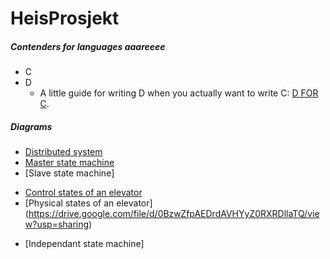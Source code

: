 # HeisProsjekt

##### Contenders for languages aaareeee
* C
* D
    * A little guide for writing D when you actually want to write C: [D FOR C](http://dlang.org/ctod.html).


##### Diagrams
* [Distributed system](https://www.draw.io/#G0B19Csg1EfTlwTHZhemxQSC1YUjA)
* [Master state machine](https://drive.google.com/file/d/0BzwZfpAEDrdATFJ4OHRpWERoYTQ/view?usp=sharing)
* [Slave state machine]
- [Control states of an elevator](https://drive.google.com/file/d/0BzwZfpAEDrdAZVRpbDFJRjBrclk/view?usp=sharing)
- [Physical states of an elevator] (https://drive.google.com/file/d/0BzwZfpAEDrdAVHYyZ0RXRDllaTQ/view?usp=sharing)

* [Independant state machine]

